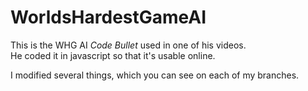 # WorldsHardestGameAI
This is the WHG AI _Code Bullet_ used in one of his videos.  
He coded it in javascript so that it's usable online.

I modified several things, which you can see on each of my branches.
